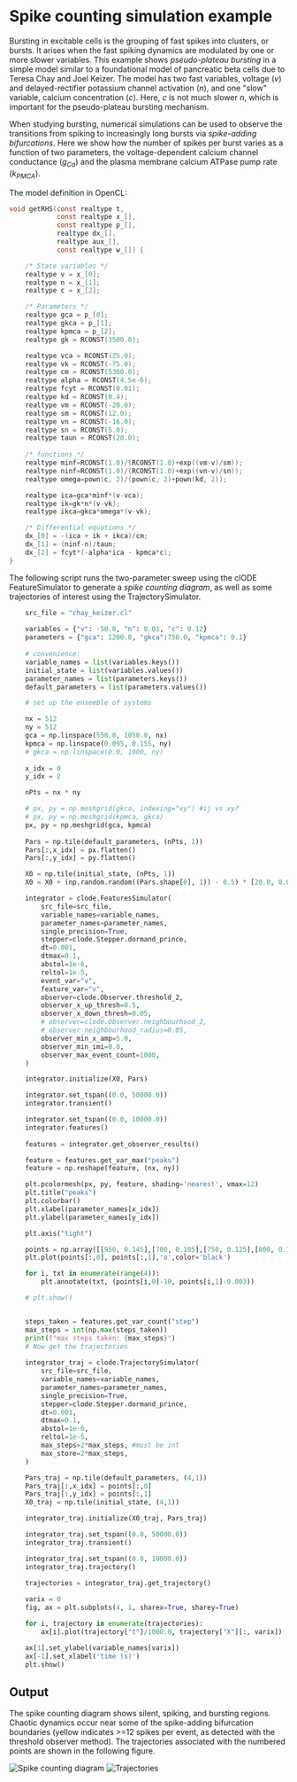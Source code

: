 # Spike counting simulation example

Bursting in excitable cells is the grouping of fast spikes into clusters, or bursts. It arises when the fast spiking dynamics are modulated by one or more slower variables. This example shows *pseudo-plateau bursting* in a simple model similar to a foundational model of pancreatic beta cells due to Teresa Chay and Joel Keizer. The model has two fast variables, voltage ($v$) and delayed-rectifier potassium channel activation ($n$), and one "slow" variable, calcium concentration ($c$). Here, $c$ is not much slower $n$, which is important for the pseudo-plateau bursting mechanism.

When studying bursting, numerical simulations can be used to observe the transitions from spiking to increasingly long bursts via *spike-adding bifurcations*. Here we show how the number of spikes per burst varies as a function of two parameters, the voltage-dependent calcium channel conductance ($g_{Ca}$) and the plasma membrane calcium ATPase pump rate ($k_{PMCA}$).

The model definition in OpenCL:
```c
void getRHS(const realtype t,
            const realtype x_[],
            const realtype p_[],
            realtype dx_[],
            realtype aux_[],
            const realtype w_[]) {

    /* State variables */
    realtype v = x_[0];
    realtype n = x_[1];
    realtype c = x_[2];

    /* Parameters */
    realtype gca = p_[0];
    realtype gkca = p_[1];
    realtype kpmca = p_[2];
    realtype gk = RCONST(3500.0);

    realtype vca = RCONST(25.0);
    realtype vk = RCONST(-75.0);
    realtype cm = RCONST(5300.0);
    realtype alpha = RCONST(4.5e-6);
    realtype fcyt = RCONST(0.01);
    realtype kd = RCONST(0.4);
    realtype vm = RCONST(-20.0);
    realtype sm = RCONST(12.0);
    realtype vn = RCONST(-16.0);
    realtype sn = RCONST(5.0);
    realtype taun = RCONST(20.0);
    
    /* functions */
    realtype minf=RCONST(1.0)/(RCONST(1.0)+exp((vm-v)/sm));
    realtype ninf=RCONST(1.0)/(RCONST(1.0)+exp((vn-v)/sn));
    realtype omega=pown(c, 2)/(pown(c, 2)+pown(kd, 2));

    realtype ica=gca*minf*(v-vca);
    realtype ik=gk*n*(v-vk);
    realtype ikca=gkca*omega*(v-vk);

    /* Differential equations */
    dx_[0] = -(ica + ik + ikca)/cm;
    dx_[1] = (ninf-n)/taun;
    dx_[2] = fcyt*(-alpha*ica - kpmca*c);
}
```

The following script runs the two-parameter sweep using the clODE FeatureSimulator to generate a *spike counting diagram*, as well as some trajectories of interest using the TrajectorySimulator.

```python
    src_file = "chay_keizer.cl"
    
    variables = {"v": -50.0, "n": 0.01, "c": 0.12}
    parameters = {"gca": 1200.0, "gkca":750.0, "kpmca": 0.1}
    
    # convenience:
    variable_names = list(variables.keys())
    initial_state = list(variables.values())
    parameter_names = list(parameters.keys())
    default_parameters = list(parameters.values())

    # set up the ensemble of systems

    nx = 512
    ny = 512
    gca = np.linspace(550.0, 1050.0, nx)
    kpmca = np.linspace(0.095, 0.155, ny)
    # gkca = np.linspace(0.0, 1000, ny)
    
    x_idx = 0
    y_idx = 2

    nPts = nx * ny

    # px, py = np.meshgrid(gkca, indexing="xy") #ij vs xy?
    # px, py = np.meshgrid(kpmca, gkca) 
    px, py = np.meshgrid(gca, kpmca) 
    
    Pars = np.tile(default_parameters, (nPts, 1))
    Pars[:,x_idx] = px.flatten()
    Pars[:,y_idx] = py.flatten()

    X0 = np.tile(initial_state, (nPts, 1))
    X0 = X0 + (np.random.random((Pars.shape[0], 1)) - 0.5) * [20.0, 0.0, 0.1]

    integrator = clode.FeaturesSimulator(
        src_file=src_file,
        variable_names=variable_names,
        parameter_names=parameter_names,
        single_precision=True,
        stepper=clode.Stepper.dormand_prince,
        dt=0.001,
        dtmax=0.1,
        abstol=1e-6,
        reltol=1e-5,
        event_var="v",
        feature_var="v",
        observer=clode.Observer.threshold_2,
        observer_x_up_thresh=0.5,
        observer_x_down_thresh=0.05,
        # observer=clode.Observer.neighbourhood_2,
        # observer_neighbourhood_radius=0.05,
        observer_min_x_amp=5.0,
        observer_min_imi=0.0,
        observer_max_event_count=1000,
    )

    integrator.initialize(X0, Pars)

    integrator.set_tspan((0.0, 50000.0))
    integrator.transient()

    integrator.set_tspan((0.0, 10000.0))
    integrator.features()
    
    features = integrator.get_observer_results()

    feature = features.get_var_max("peaks")
    feature = np.reshape(feature, (nx, ny))

    plt.pcolormesh(px, py, feature, shading='nearest', vmax=12)
    plt.title("peaks")
    plt.colorbar()
    plt.xlabel(parameter_names[x_idx])
    plt.ylabel(parameter_names[y_idx])

    plt.axis("tight")

    points = np.array([[950, 0.145],[700, 0.105],[750, 0.125],[800, 0.142]])
    plt.plot(points[:,0], points[:,1],'o',color='black')

    for i, txt in enumerate(range(4)):
        plt.annotate(txt, (points[i,0]-10, points[i,1]-0.003))

    # plt.show()


    steps_taken = features.get_var_count("step")
    max_steps = int(np.max(steps_taken))
    print(f"max steps taken: {max_steps}")
    # Now get the trajectories
    
    integrator_traj = clode.TrajectorySimulator(
        src_file=src_file,
        variable_names=variable_names,
        parameter_names=parameter_names,
        single_precision=True,
        stepper=clode.Stepper.dormand_prince,
        dt=0.001,
        dtmax=0.1,
        abstol=1e-6,
        reltol=1e-5,
        max_steps=2*max_steps, #must be int
        max_store=2*max_steps,
    )

    Pars_traj = np.tile(default_parameters, (4,1))
    Pars_traj[:,x_idx] = points[:,0]
    Pars_traj[:,y_idx] = points[:,1]
    X0_traj = np.tile(initial_state, (4,1))

    integrator_traj.initialize(X0_traj, Pars_traj)

    integrator_traj.set_tspan((0.0, 50000.0))
    integrator_traj.transient()

    integrator_traj.set_tspan((0.0, 10000.0))
    integrator_traj.trajectory()

    trajectories = integrator_traj.get_trajectory()
    
    varix = 0
    fig, ax = plt.subplots(4, 1, sharex=True, sharey=True)

    for i, trajectory in enumerate(trajectories):
        ax[i].plot(trajectory["t"]/1000.0, trajectory["X"][:, varix])

    ax[1].set_ylabel(variable_names[varix])
    ax[-1].set_xlabel('time (s)')
    plt.show()
```

## Output

The spike counting diagram shows silent, spiking, and bursting regions. Chaotic dynamics occur near some of the spike-adding bifurcation boundaries (yellow indicates >=12 spikes per event, as detected with the threshold observer method). The trajectories associated with the numbered points are shown in the following figure.

![Spike counting diagram](spike_counting.png)
![Trajectories](spike_counting_trajectories.png)
